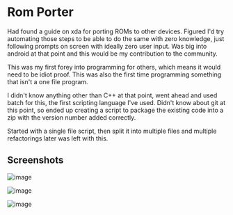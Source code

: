 # Rom Porter

Had found a guide on xda for porting ROMs to other devices. Figured I'd try automating those steps to be able to do the same with zero knowledge, just following prompts on screen with ideally zero user input. Was big into android at that point and this would be my contribution to the community.

This was my first forey into programming for others, which means it would need to be idiot proof. This was also the first time programming something that isn't a one file program. 

I didn't know anything other than C++ at that point, went ahead and used batch for this, the first scripting language I've used. Didn't know about git at this point, so ended up creating a script to package the existing code into a zip with the version number added correctly.

Started with a single file script, then split it into multiple files and multiple refactorings later was left with this.

## Screenshots

![image](https://user-images.githubusercontent.com/9362269/120055925-b87f4100-c056-11eb-9a2f-df7c3e721532.png)

![image](https://user-images.githubusercontent.com/9362269/120055942-d5b40f80-c056-11eb-91f5-1041ca464e98.png)

![image](https://user-images.githubusercontent.com/9362269/120055964-f4b2a180-c056-11eb-96cb-f03b4635a8bb.png)

